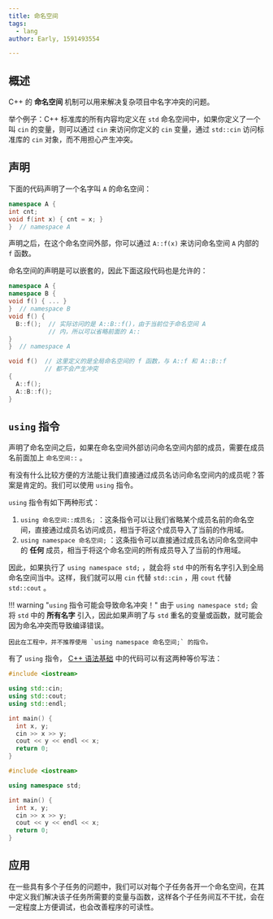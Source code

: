 ```yaml
---
title: 命名空间
tags:
  - lang
author: Early, 1591493554

---
```


## 概述

C++ 的 **命名空间** 机制可以用来解决复杂项目中名字冲突的问题。

举个例子：C++ 标准库的所有内容均定义在 `std` 命名空间中，如果你定义了一个叫 `cin` 的变量，则可以通过 `cin` 来访问你定义的 `cin` 变量，通过 `std::cin` 访问标准库的 `cin` 对象，而不用担心产生冲突。

## 声明

下面的代码声明了一个名字叫 `A` 的命名空间：

```cpp
namespace A {
int cnt;
void f(int x) { cnt = x; }
}  // namespace A
```

声明之后，在这个命名空间外部，你可以通过 `A::f(x)` 来访问命名空间 `A` 内部的 `f` 函数。

命名空间的声明是可以嵌套的，因此下面这段代码也是允许的：

```cpp
namespace A {
namespace B {
void f() { ... }
}  // namespace B
void f() {
  B::f();  // 实际访问的是 A::B::f()，由于当前位于命名空间 A
           // 内，所以可以省略前面的 A::
}
}  // namespace A

void f()  // 这里定义的是全局命名空间的 f 函数，与 A::f 和 A::B::f
          // 都不会产生冲突
{
  A::f();
  A::B::f();
}
```

##  `using` 指令

声明了命名空间之后，如果在命名空间外部访问命名空间内部的成员，需要在成员名前面加上 `命名空间::` 。

有没有什么比较方便的方法能让我们直接通过成员名访问命名空间内的成员呢？答案是肯定的。我们可以使用 `using` 指令。

 `using` 指令有如下两种形式：

1.   `using 命名空间::成员名;` ：这条指令可以让我们省略某个成员名前的命名空间，直接通过成员名访问成员，相当于将这个成员导入了当前的作用域。
2.   `using namespace 命名空间;` ：这条指令可以直接通过成员名访问命名空间中的 **任何** 成员，相当于将这个命名空间的所有成员导入了当前的作用域。

因此，如果执行了 `using namespace std;` ，就会将 `std` 中的所有名字引入到全局命名空间当中。这样，我们就可以用 `cin` 代替 `std::cin` ，用 `cout` 代替 `std::cout` 。

!!! warning "`using` 指令可能会导致命名冲突！"
    由于 `using namespace std;` 会将 `std` 中的 **所有名字** 引入，因此如果声明了与 `std` 重名的变量或函数，就可能会因为命名冲突而导致编译错误。

    因此在工程中，并不推荐使用 `using namespace 命名空间;` 的指令。

有了 `using` 指令， [C++ 语法基础](./basic.md#cin-cout) 中的代码可以有这两种等价写法：

```cpp
#include <iostream>

using std::cin;
using std::cout;
using std::endl;

int main() {
  int x, y;
  cin >> x >> y;
  cout << y << endl << x;
  return 0;
}
```

```cpp
#include <iostream>

using namespace std;

int main() {
  int x, y;
  cin >> x >> y;
  cout << y << endl << x;
  return 0;
}
```

## 应用

在一些具有多个子任务的问题中，我们可以对每个子任务各开一个命名空间，在其中定义我们解决该子任务所需要的变量与函数，这样各个子任务间互不干扰，会在一定程度上方便调试，也会改善程序的可读性。
